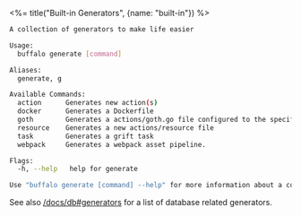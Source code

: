 <%= title("Built-in Generators", {name: "built-in"}) %>

```bash
A collection of generators to make life easier

Usage:
  buffalo generate [command]

Aliases:
  generate, g

Available Commands:
  action      Generates new action(s)
  docker      Generates a Dockerfile
  goth        Generates a actions/goth.go file configured to the specified providers.
  resource    Generates a new actions/resource file
  task        Generates a grift task
  webpack     Generates a webpack asset pipeline.

Flags:
  -h, --help   help for generate

Use "buffalo generate [command] --help" for more information about a command.
```

See also [/docs/db#generators](/docs/db#generators) for a list of database related generators.

